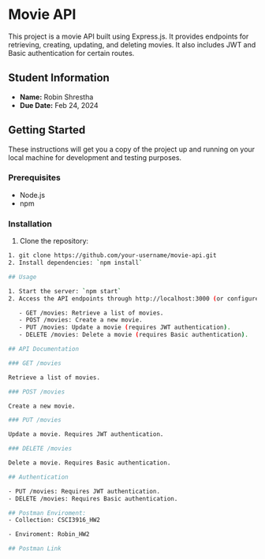 # Movie API

This project is a movie API built using Express.js. It provides endpoints for retrieving, creating, updating, and deleting movies. It also includes JWT and Basic authentication for certain routes.

## Student Information

- **Name:** Robin Shrestha
- **Due Date:** Feb 24, 2024

## Getting Started

These instructions will get you a copy of the project up and running on your local machine for development and testing purposes.

### Prerequisites

- Node.js
- npm

### Installation

1. Clone the repository:
```bash
1. git clone https://github.com/your-username/movie-api.git
2. Install dependencies: `npm install`

## Usage

1. Start the server: `npm start`
2. Access the API endpoints through http://localhost:3000 (or configured port is):

   - GET /movies: Retrieve a list of movies.
   - POST /movies: Create a new movie.
   - PUT /movies: Update a movie (requires JWT authentication).
   - DELETE /movies: Delete a movie (requires Basic authentication).

## API Documentation

### GET /movies

Retrieve a list of movies.

### POST /movies

Create a new movie.

### PUT /movies

Update a movie. Requires JWT authentication.

### DELETE /movies

Delete a movie. Requires Basic authentication.

## Authentication

- PUT /movies: Requires JWT authentication.
- DELETE /movies: Requires Basic authentication.

## Postman Enviroment: 
- Collection: CSCI3916_HW2

- Enviroment: Robin_HW2

## Postman Link


